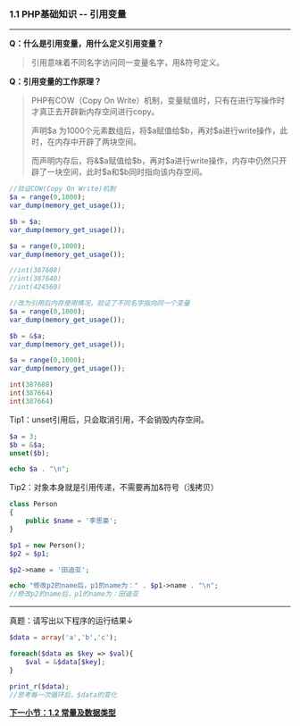 ### 1.1 PHP基础知识 -- 引用变量
***

**Q：什么是引用变量，用什么定义引用变量？**

> 引用意味着不同名字访问同一变量名字，用&符号定义。

**Q：引用变量的工作原理？**

> PHP有COW（Copy On Write）机制，变量赋值时，只有在进行写操作时才真正去开辟新内存空间进行copy。
> 
> 声明\$a 为1000个元素数组后，将\$a赋值给\$b，再对\$a进行write操作，此时，在内存中开辟了两块空间。
> 
> 而声明内存后，将&\$a赋值给\$b，再对\$a进行write操作，内存中仍然只开辟了一块空间，此时\$a和\$b同时指向该内存空间。
```php
//验证COW(Copy On Write)机制
$a = range(0,1000);
var_dump(memory_get_usage());

$b = $a; 
var_dump(memory_get_usage());

$a = range(0,1000);
var_dump(memory_get_usage());

//int(387608)
//int(387640)
//int(424560)

//改为引用后内存使用情况，验证了不同名字指向同一个变量
$a = range(0,1000);
var_dump(memory_get_usage());

$b = &$a;
var_dump(memory_get_usage());

$a = range(0,1000);
var_dump(memory_get_usage());

int(387608)
int(387664)
int(387664)
```

Tip1：unset引用后，只会取消引用，不会销毁内存空间。
```php
$a = 3;
$b = &$a;
unset($b);

echo $a . "\n";
```

Tip2：对象本身就是引用传递，不需要再加&符号（浅拷贝）
```php
class Person
{
	public $name = '李思豪';
}

$p1 = new Person();
$p2 = $p1;

$p2->name = '田迪亚';

echo "修改p2的name后，p1的name为：" . $p1->name . "\n";
//修改p2的name后，p1的name为：田迪亚
```

***
真题：请写出以下程序的运行结果↓
```php
$data = array('a','b','c');

foreach($data as $key => $val){
	$val = &$data[$key];
}

print_r($data);
//思考每一次循环后，$data的变化
```

[**下一小节：1.2 常量及数据类型**](https://github.com/201502lisihao/PHP-Technology-Stack-Review/blob/master/1-PHP%E5%9F%BA%E7%A1%80%E7%9F%A5%E8%AF%86/1-2%E6%95%B0%E6%8D%AE%E7%B1%BB%E5%9E%8B%E4%B8%8E%E5%B8%B8%E9%87%8F.md)